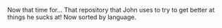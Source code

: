 Now that time for...
That repository that John uses to try to get better at things he sucks at!
Now sorted by language.
